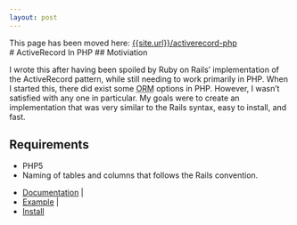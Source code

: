 ```yaml
---
layout: post
---
```

<div class="alert">
    This page has been moved here: <a href="{{site.url}}/activerecord-php">{{site.url}}/activerecord-php</a>
</div>
# ActiveRecord In PHP
## Motiviation

I wrote this after having been spoiled by Ruby on Rails’ implementation
of the ActiveRecord pattern, while still needing to work primarily in
PHP. When I started this, there did exist some
<acronym title="Object-relational mapping">ORM</acronym> options in PHP.
However, I wasn’t satisfied with any one in particular. My goals were to
create an implementation that was very similar to the Rails syntax, easy
to install, and fast.

## Requirements

-   PHP5
-   Naming of tables and columns that follows the Rails convention.

<ul class="breadcrumb">
  <li><a href="/projects/activerecord-in-php/documentation/">Documentation</a> <span class="divider">|</span></li>
  <li><a href="/projects/activerecord-in-php/example/">Example</a> <span class="divider">|</span></li>
  <li><a href="/projects/activerecord-in-php/install/">Install</a></li>
</ul>

